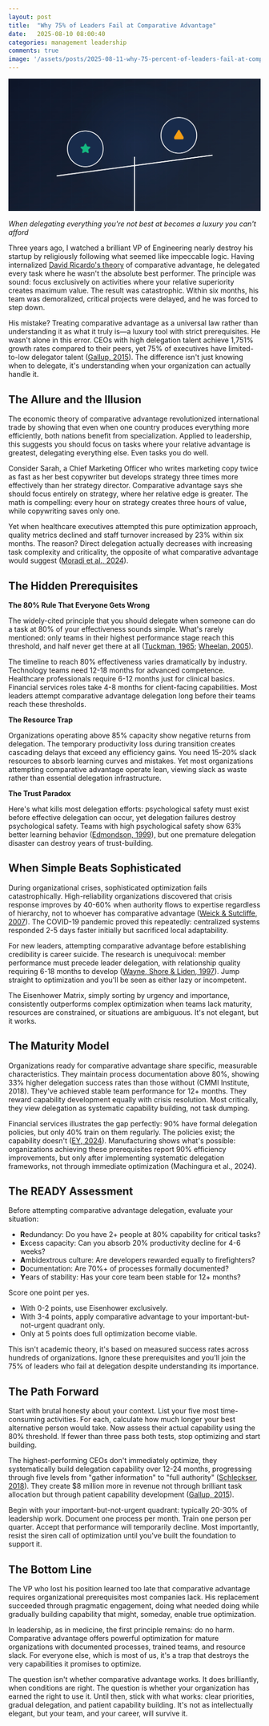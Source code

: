 ```yaml
---
layout: post
title:  "Why 75% of Leaders Fail at Comparative Advantage"
date:   2025-08-10 08:00:40
categories: management leadership
comments: true
image: '/assets/posts/2025-08-11-why-75-percent-of-leaders-fail-at-comparative-advantage/header-illustration.jpg'
---
```

<img src="/assets/posts/2025-08-11-why-75-percent-of-leaders-fail-at-comparative-advantage/header-illustration.jpg" alt="Why 75% of Leaders Fail at Comparative Advantage illustration" alt="Why 75% of Leaders Fail at Comparative Advantage illustration" class="grid-fig" />

*When delegating everything you're not best at becomes a luxury you can't afford*

Three years ago, I watched a brilliant VP of Engineering nearly destroy his startup by religiously following what seemed like impeccable logic. Having internalized [David Ricardo's theory](https://news.mit.edu/2012/confirming-ricardo-0620) of comparative advantage, he delegated every task where he wasn't the absolute best performer. The principle was sound: focus exclusively on activities where your relative superiority creates maximum value. The result was catastrophic. Within six months, his team was demoralized, critical projects were delayed, and he was forced to step down.

His mistake? Treating comparative advantage as a universal law rather than understanding it as what it truly is—a luxury tool with strict prerequisites. He wasn't alone in this error. CEOs with high delegation talent achieve 1,751% growth rates compared to their peers, yet 75% of executives have limited-to-low delegator talent ([Gallup, 2015](https://news.gallup.com/businessjournal/182414/delegating-huge-management-challenge-entrepreneurs.aspx)). The difference isn't just knowing when to delegate, it's understanding when your organization can actually handle it.

## The Allure and the Illusion

The economic theory of comparative advantage revolutionized international trade by showing that even when one country produces everything more efficiently, both nations benefit from specialization. Applied to leadership, this suggests you should focus on tasks where your relative advantage is greatest, delegating everything else. Even tasks you do well.

Consider Sarah, a Chief Marketing Officer who writes marketing copy twice as fast as her best copywriter but develops strategy three times more effectively than her strategy director. Comparative advantage says she should focus entirely on strategy, where her relative edge is greater. The math is compelling: every hour on strategy creates three hours of value, while copywriting saves only one.

Yet when healthcare executives attempted this pure optimization approach, quality metrics declined and staff turnover increased by 23% within six months. The reason? Direct delegation actually decreases with increasing task complexity and criticality, the opposite of what comparative advantage would suggest ([Moradi et al., 2024](https://pubmed.ncbi.nlm.nih.gov/38715066/)).

## The Hidden Prerequisites

**The 80% Rule That Everyone Gets Wrong**

The widely-cited principle that you should delegate when someone can do a task at 80% of your effectiveness sounds simple. What's rarely mentioned: only teams in their highest performance stage reach this threshold, and half never get there at all ([Tuckman, 1965](https://ecampusontario.pressbooks.pub/hrstrategicprojectmanagementtheory/chapter/4-5-in-depth-look-tuckmans-model-five-stages-of-team-development/); [Wheelan, 2005](https://en.wikipedia.org/wiki/Group_development#Wheelan.E2.80.99s_Integrated_Model_of_Group_Development)).

The timeline to reach 80% effectiveness varies dramatically by industry. Technology teams need 12-18 months for advanced competence. Healthcare professionals require 6-12 months just for clinical basics. Financial services roles take 4-8 months for client-facing capabilities. Most leaders attempt comparative advantage delegation long before their teams reach these thresholds.

**The Resource Trap**

Organizations operating above 85% capacity show negative returns from delegation. The temporary productivity loss during transition creates cascading delays that exceed any efficiency gains. You need 15-20% slack resources to absorb learning curves and mistakes. Yet most organizations attempting comparative advantage operate lean, viewing slack as waste rather than essential delegation infrastructure.

**The Trust Paradox**

Here's what kills most delegation efforts: psychological safety must exist before effective delegation can occur, yet delegation failures destroy psychological safety. Teams with high psychological safety show 63% better learning behavior ([Edmondson, 1999](https://journals.sagepub.com/doi/abs/10.2307/2666999)), but one premature delegation disaster can destroy years of trust-building.

## When Simple Beats Sophisticated

During organizational crises, sophisticated optimization fails catastrophically. High-reliability organizations discovered that crisis response improves by 40-60% when authority flows to expertise regardless of hierarchy, not to whoever has comparative advantage ([Weick & Sutcliffe, 2007](https://www.high-reliability.org/Weick-Sutcliffe)). The COVID-19 pandemic proved this repeatedly: centralized systems responded 2-5 days faster initially but sacrificed local adaptability.

For new leaders, attempting comparative advantage before establishing credibility is career suicide. The research is unequivocal: member performance must precede leader delegation, with relationship quality requiring 6-18 months to develop ([Wayne, Shore & Liden, 1997](https://www.researchgate.net/publication/234022013_Perceived_Organizational_Support_and_Leader-Member_Exchange_A_Social_Exchange_Perspective)). Jump straight to optimization and you'll be seen as either lazy or incompetent.

The Eisenhower Matrix, simply sorting by urgency and importance, consistently outperforms complex optimization when teams lack maturity, resources are constrained, or situations are ambiguous. It's not elegant, but it works.

## The Maturity Model

Organizations ready for comparative advantage share specific, measurable characteristics. They maintain process documentation above 80%, showing 33% higher delegation success rates than those without (CMMI Institute, 2018). They've achieved stable team performance for 12+ months. They reward capability development equally with crisis resolution. Most critically, they view delegation as systematic capability building, not task dumping.

Financial services illustrates the gap perfectly: 90% have formal delegation policies, but only 40% train on them regularly. The policies exist; the capability doesn't ([EY, 2024](https://www.ey.com/en_gl/insights/long-term-value/europe-corporate-governance-survey-findings)). Manufacturing shows what's possible: organizations achieving these prerequisites report 90% efficiency improvements, but only after implementing systematic delegation frameworks, not through immediate optimization (Machingura et al., 2024).

## The READY Assessment

Before attempting comparative advantage delegation, evaluate your situation:

- **R**edundancy: Do you have 2+ people at 80% capability for critical tasks?
- **E**xcess capacity: Can you absorb 20% productivity decline for 4-6 weeks?
- **A**mbidextrous culture: Are developers rewarded equally to firefighters?
- **D**ocumentation: Are 70%+ of processes formally documented?
- **Y**ears of stability: Has your core team been stable for 12+ months?

Score one point per yes. 

- With 0-2 points, use Eisenhower exclusively.
- With 3-4 points, apply comparative advantage to your important-but-not-urgent quadrant only.
- Only at 5 points does full optimization become viable.

This isn't academic theory, it's based on measured success rates across hundreds of organizations. Ignore these prerequisites and you'll join the 75% of leaders who fail at delegation despite understanding its importance.

## The Path Forward

Start with brutal honesty about your context. List your five most time-consuming activities. For each, calculate how much longer your best alternative person would take. Now assess their actual capability using the 80% threshold. If fewer than three pass both tests, stop optimizing and start building.

The highest-performing CEOs don't immediately optimize, they systematically build delegation capability over 12-24 months, progressing through five levels from "gather information" to "full authority" ([Schleckser, 2018](https://www.inc.com/jim-schleckser/the-70-rule-when-to-delegate.html)). They create $8 million more in revenue not through brilliant task allocation but through patient capability development ([Gallup, 2015](https://news.gallup.com/businessjournal/182414/delegating-huge-management-challenge-entrepreneurs.aspx)).

Begin with your important-but-not-urgent quadrant: typically 20-30% of leadership work. Document one process per month. Train one person per quarter. Accept that performance will temporarily decline. Most importantly, resist the siren call of optimization until you've built the foundation to support it.

## The Bottom Line

The VP who lost his position learned too late that comparative advantage requires organizational prerequisites most companies lack. His replacement succeeded through pragmatic engagement, doing what needed doing while gradually building capability that might, someday, enable true optimization.

In leadership, as in medicine, the first principle remains: do no harm. Comparative advantage offers powerful optimization for mature organizations with documented processes, trained teams, and resource slack. For everyone else, which is most of us, it's a trap that destroys the very capabilities it promises to optimize.

The question isn't whether comparative advantage works. It does brilliantly, when conditions are right. The question is whether your organization has earned the right to use it. Until then, stick with what works: clear priorities, gradual delegation, and patient capability building. It's not as intellectually elegant, but your team, and your career, will survive it.